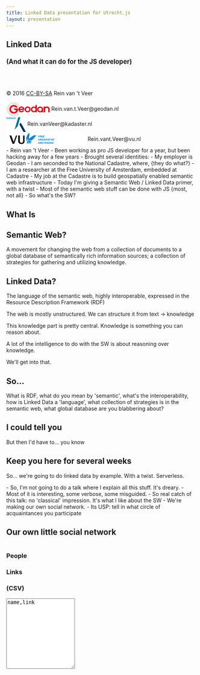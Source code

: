 ```yaml
---
title: Linked Data presentation for Utrecht.js
layout: presentation
---
```

<script src="https://cdnjs.cloudflare.com/ajax/libs/jquery/3.1.1/jquery.min.js"></script>
<script src="https://cdnjs.cloudflare.com/ajax/libs/d3/4.2.7/d3.min.js"></script>
<script src="/lib/js/d3-jetpack.js"></script>
<script src="/plugin/rdfstore/rdfstore_min.js"></script>
<script src="https://cdnjs.cloudflare.com/ajax/libs/jsonld/0.4.2/jsonld.js"></script>
<script src="https://cdnjs.cloudflare.com/ajax/libs/lodash.js/4.16.4/lodash.min.js"></script>
<script src="https://cdnjs.cloudflare.com/ajax/libs/bluebird/3.4.6/bluebird.core.min.js"></script>
<script src="/lib/js/transformer.js"></script>
<script src="/lib/js/graph.js"></script>

<link href='//cdn.jsdelivr.net/yasqe/2.11.4/yasqe.min.css' rel='stylesheet' type='text/css'/>
<script src='//cdn.jsdelivr.net/yasqe/2.11.4/yasqe.bundled.min.js'></script>

<section markdown="1">

# Linked Data

<h3 style="font-size: 1.2em;">(And what it can do for the JS developer)</h3>
<br>
<br>

© 2016 [CC-BY-SA](https://creativecommons.org/licenses/by-sa/3.0/deed.en) Rein van 't Veer
<div><img src="/images/geodan-logo.png" style="height:40px;vertical-align:middle;"> Rein.van.t.Veer@geodan.nl</div>
<div><img src="/images/kadaster-logo.png" style="height:40px;vertical-align:middle;"> Rein.vanVeer@kadaster.nl</div>
<div><img src="/images/VU-logo.png" style="height:40px;vertical-align:middle;"> Rein.vant.Veer@vu.nl</div>

<aside class="notes" markdown="1">
- Rein van 't Veer
- Been working as pro JS developer for a year, but been hacking away for a few years
- Brought several identities:
    - My employer is Geodan
    - I am seconded to the National Cadastre, where, {they do what?}
    - I am a researcher at the Free University of Amsterdam, embedded at Cadastre
    - My job at the Cadastre is to build geospatially enabled semantic web infrastructure
    - Today I'm giving a Semantic Web / Linked Data primer, with a twist
    - Most of the semantic web stuff can be done with JS {most, not all}
    - So what's the SW?
</aside>
</section>

<section markdown="1">

# What Is

## Semantic Web?
A movement for changing the web from a collection of documents to a global database of semantically rich information sources; a collection of strategies for gathering and utilizing knowledge.

## Linked Data?
The language of the semantic web, highly interoperable, expressed in the Resource Description Framework (RDF)

<aside class="notes" markdown="1">
The web is mostly unstructured. We can structure it from text -> knowledge

This knowledge part is pretty central. Knowledge is something you can reason about.

A lot of the intelligence to do with the SW is about reasoning over knowledge.

We'll get into that.
</aside>

</section>

<section markdown="1">

# So...
What is RDF, what do you mean by 'semantic', what's the interoperability, how is Linked Data a 'language', what collection of strategies is in the semantic web, what global database are you blabbering about?

## I could tell you
But then I'd have to... you know
</section>

<section markdown="1">

# Keep you here for several weeks
So... we're going to do linked data by example. With a twist. Serverless.
<aside class="notes" markdown="1">
- So, I'm not going to do a talk where I explain all this stuff. It's dreary.
- Most of it is interesting, some verbose, some misguided.
- So real catch of this talk: no 'classical' impression. It's what I like about the SW
- We're making our own social network.
- Its USP: tell in what circle of acquaintances you participate
</aside>
</section>

<section id="table-section" markdown="1">

# Our own little social network
<div>
    <div style="float:left;">
        <h3>People</h3>
        <h3>Links</h3>
        <h3>(CSV)</h3>
        <textarea id="csv" cols="20" rows="12">name,link</textarea>
    </div>
    <div style="float:left;width:200px;" id="table"></div>
    <div style="float:left;width:400px;" id="graph">
        <style>

        .node {
          stroke: #fff;
          stroke-width: 1.5px;
        }

        .node text {
          pointer-events: none;
          font: 30px sans-serif;
        }

        .link {
          fill: none;
          stroke: #bbb;
        }

        </style>
        <svg id="svg" width="400" height="600"></svg>
    </div>
</div>
<aside class="notes" markdown="1">
{fill in first row}
- Semi-structured data: table
- It has table headers. It's json parsed from csv to keys and values. Semi-structured.
{second row}
- We have a directed graph, from linked data
- It allows us to reason over it
{third row}
- Hey, we have a cyclical graph!
We did actual network analysis on the graph to make an application feature
- So how does this work?
</aside>
</section>

<section markdown="1">

# SPARQL
<textarea type="text" class="form-control" id="query" rows="30">
select ?person where {
?person    <http://xmlns.com/foaf/0.1/knows>+    ?person .
}</textarea>

<script>
    var yasqe = YASQE.fromTextArea(document.getElementById("query"));
</script>

<aside class="notes" markdown="1">
1. Who knows him/herself through three degrees {slash} of separation?
2. This (client side) deviates. SW is usually heavy infrastructure. Multi-node stuff.
3. Just a start of what you can do. Like SQL you can aggregate, count, subquery. It's even more expressive than SQL.
4. This JS impl. is limited in the standard. Normally property paths can be expressed through +, * and {}.
With the used library, you can't. There's no support (yet, that's only a matter of time).
</aside>
</section>

<section markdown="1">

# Actual SPARQL
<textarea type="text" class="form-control" id="actual-query" rows="40">select ?person where {
    ?person <http://xmlns.com/foaf/0.1/knows>/
<http://xmlns.com/foaf/0.1/knows>/
<http://xmlns.com/foaf/0.1/knows>
?person .
}
</textarea>
<script>
    var yasqe = YASQE.fromTextArea(document.getElementById("actual-query"));
</script>

<aside class="notes" markdown="1">
1. Who knows him/herself through three degrees {slash} of separation?
2. This (client side) deviates. SW is usually heavy infrastructure. Multi-node stuff.
3. Just a start of what you can do. Like SQL you can aggregate, count, subquery. It's even more expressive than SQL.
4. This JS impl. is limited in the standard. Normally property paths can be expressed through +, * and {}.
With the used library, you can't. There's no support (yet, that's only a matter of time).
</aside>
</section>

<section id="semantics-section" markdown="1">

# Semantics
<div>
    <pre>
        <code id="context" cols="80" rows="15" data-trim contenteditable>
{
    "@subject": "name",
    "@type": "foaf:Person",
    "@context": {
        "foaf": "http://xmlns.com/foaf/0.1/",
        "@base": "http://mysocialnetwork.org/id/",
        "name": "foaf:name",
        "link": {
            "@id": "foaf:knows",
            "@type": "@id"
        }
    }
}
        </code>
    </pre>
</div>

<aside class="notes" markdown="1">
- The semantics: strategy called JSON-LD - LD for JSON. It's a sane way of expressing semantics for JSON
- In this case, it provides a context for all JSON documents or SN relationships
- We saw something called FOAF {explain}
</aside>
</section>

<section markdown="1">

# JSON-LD
<div>
    <pre>
        <code id="JSON-LD" cols="80" rows="15" data-trim contenteditable>
        </code>
    </pre>
</div>

<aside class="notes" markdown="1">
- The JSON-LD is just JSON with some context
</aside>
</section>

<section markdown="1">

# The result

## Linked Data

<pre><code style="max-height:300px;" id="nquads" data-trim contenteditable></code></pre>
<script type="application/javascript" src="/lib/js/rdf-processor.js"></script>
<script type="application/javascript" src="/lib/js/dataCruncher.js"></script>
</section>

<section markdown="1">

# Some credits

### This presentation was made using

- [Github](http://reinvantveer.github.io/2016/10/13/linked-data-utrecht-js.html) for the hosting
- [Reveal.js](https://github.com/hakimel/reveal.js/) for the slides
- [D3.js](https://d3js.org/) for the table and graph visualization
- [YASGUI](https://github.com/OpenTriply/YASGUI) for SPARQL Query editor
- [json-ld](https://github.com/json-ld/json-ld.org) for JSON Linked Data serialization
- [rdfstore-js](https://github.com/antoniogarrote/rdfstore-js) for graph analysis
- some other tools like [lodash](https://lodash.com/), [jQuery](https://jquery.com/), [bluebird](http://bluebirdjs.com) you know, stuff.

</section>

